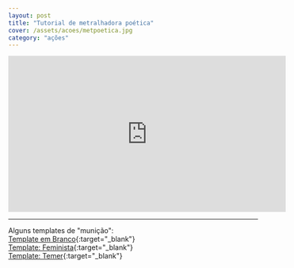 ```yaml
---
layout: post
title: "Tutorial de metralhadora poética"
cover: /assets/acoes/metpoetica.jpg
category: "ações"
---
```

<div class="video-wrapper video-wrapper-16x9">
   <iframe width="560" height="315" src="https://www.youtube.com/embed/AX-neDNAnb4" frameborder="0" allowfullscreen></iframe>
</div>

---
Alguns templates de "munição":  
[Template em Branco](../assets/acoes/mpoeticas_partitura.pdf){:target="_blank"}  
[Template: Feminista](../assets/acoes/mpoeticas_feminista.pdf){:target="_blank"}  
[Template: Temer](../assets/acoes/mpoeticas_temer.pdf){:target="_blank"}  
